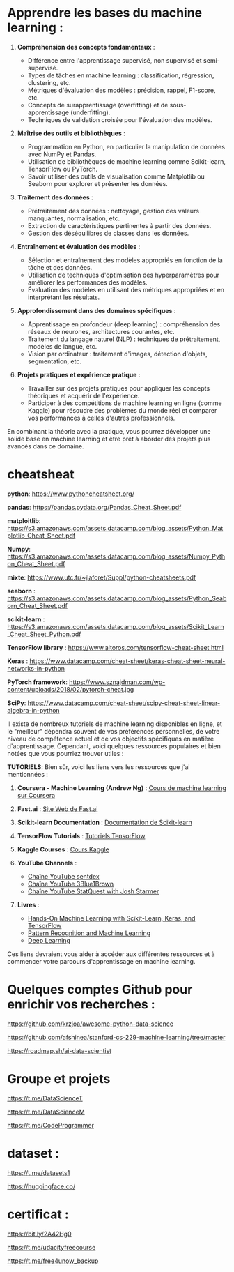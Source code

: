 # Apprendre les bases du machine learning :

1. **Compréhension des concepts fondamentaux** :
   - Différence entre l'apprentissage supervisé, non supervisé et semi-supervisé.
   - Types de tâches en machine learning : classification, régression, clustering, etc.
   - Métriques d'évaluation des modèles : précision, rappel, F1-score, etc.
   - Concepts de surapprentissage (overfitting) et de sous-apprentissage (underfitting).
   - Techniques de validation croisée pour l'évaluation des modèles.

2. **Maîtrise des outils et bibliothèques** :
   - Programmation en Python, en particulier la manipulation de données avec NumPy et Pandas.
   - Utilisation de bibliothèques de machine learning comme Scikit-learn, TensorFlow ou PyTorch.
   - Savoir utiliser des outils de visualisation comme Matplotlib ou Seaborn pour explorer et présenter les données.

3. **Traitement des données** :
   - Prétraitement des données : nettoyage, gestion des valeurs manquantes, normalisation, etc.
   - Extraction de caractéristiques pertinentes à partir des données.
   - Gestion des déséquilibres de classes dans les données.

4. **Entraînement et évaluation des modèles** :
   - Sélection et entraînement des modèles appropriés en fonction de la tâche et des données.
   - Utilisation de techniques d'optimisation des hyperparamètres pour améliorer les performances des modèles.
   - Évaluation des modèles en utilisant des métriques appropriées et en interprétant les résultats.

5. **Approfondissement dans des domaines spécifiques** :
   - Apprentissage en profondeur (deep learning) : compréhension des réseaux de neurones, architectures courantes, etc.
   - Traitement du langage naturel (NLP) : techniques de prétraitement, modèles de langue, etc.
   - Vision par ordinateur : traitement d'images, détection d'objets, segmentation, etc.

6. **Projets pratiques et expérience pratique** :
   - Travailler sur des projets pratiques pour appliquer les concepts théoriques et acquérir de l'expérience.
   - Participer à des compétitions de machine learning en ligne (comme Kaggle) pour résoudre des problèmes du monde réel et comparer vos performances à celles d'autres professionnels.

En combinant la théorie avec la pratique, vous pourrez développer une solide base en machine learning et être prêt à aborder des projets plus avancés dans ce domaine.


# cheatsheat 
**python**: https://www.pythoncheatsheet.org/

**pandas**: https://pandas.pydata.org/Pandas_Cheat_Sheet.pdf

**matploitlib**: https://s3.amazonaws.com/assets.datacamp.com/blog_assets/Python_Matplotlib_Cheat_Sheet.pdf

**Numpy**: https://s3.amazonaws.com/assets.datacamp.com/blog_assets/Numpy_Python_Cheat_Sheet.pdf

**mixte**: https://www.utc.fr/~jlaforet/Suppl/python-cheatsheets.pdf

**seaborn** : https://s3.amazonaws.com/assets.datacamp.com/blog_assets/Python_Seaborn_Cheat_Sheet.pdf

**scikit-learn** : https://s3.amazonaws.com/assets.datacamp.com/blog_assets/Scikit_Learn_Cheat_Sheet_Python.pdf

**TensorFlow library** : https://www.altoros.com/tensorflow-cheat-sheet.html

**Keras** : https://www.datacamp.com/cheat-sheet/keras-cheat-sheet-neural-networks-in-python

**PyTorch framework**: https://www.sznajdman.com/wp-content/uploads/2018/02/pytorch-cheat.jpg

**SciPy**: https://www.datacamp.com/cheat-sheet/scipy-cheat-sheet-linear-algebra-in-python

Il existe de nombreux tutoriels de machine learning disponibles en ligne, et le "meilleur" dépendra souvent de vos préférences personnelles, de votre niveau de compétence actuel et de vos objectifs spécifiques en matière d'apprentissage. Cependant, voici quelques ressources populaires et bien notées que vous pourriez trouver utiles :

**TUTORIELS**:
Bien sûr, voici les liens vers les ressources que j'ai mentionnées :

1. **Coursera - Machine Learning (Andrew Ng)** : [Cours de machine learning sur Coursera](https://www.coursera.org/learn/machine-learning)

2. **Fast.ai** : [Site Web de Fast.ai](https://www.fast.ai/)

3. **Scikit-learn Documentation** : [Documentation de Scikit-learn](https://scikit-learn.org/stable/documentation.html)

4. **TensorFlow Tutorials** : [Tutoriels TensorFlow](https://www.tensorflow.org/tutorials)

5. **Kaggle Courses** : [Cours Kaggle](https://www.kaggle.com/learn/overview)

6. **YouTube Channels** :
   - [Chaîne YouTube sentdex](https://www.youtube.com/user/sentdex)
   - [Chaîne YouTube 3Blue1Brown](https://www.youtube.com/channel/UCYO_jab_esuFRV4b17AJtAw)
   - [Chaîne YouTube StatQuest with Josh Starmer](https://www.youtube.com/user/joshstarmer)

7. **Livres** :
   - [Hands-On Machine Learning with Scikit-Learn, Keras, and TensorFlow](https://www.oreilly.com/library/view/hands-on-machine-learning/9781492032632/)
   - [Pattern Recognition and Machine Learning](https://www.microsoft.com/en-us/research/publication/pattern-recognition-machine-learning/)
   - [Deep Learning](https://www.deeplearningbook.org/)

Ces liens devraient vous aider à accéder aux différentes ressources et à commencer votre parcours d'apprentissage en machine learning.

# Quelques comptes Github pour enrichir vos recherches :

https://github.com/krzjoa/awesome-python-data-science

https://github.com/afshinea/stanford-cs-229-machine-learning/tree/master

https://roadmap.sh/ai-data-scientist

# Groupe et projets 

https://t.me/DataScienceT

https://t.me/DataScienceM

https://t.me/CodeProgrammer

# dataset : 

https://t.me/datasets1

https://huggingface.co/

# certificat :
https://bit.ly/2A42Hg0

https://t.me/udacityfreecourse

https://t.me/free4unow_backup







